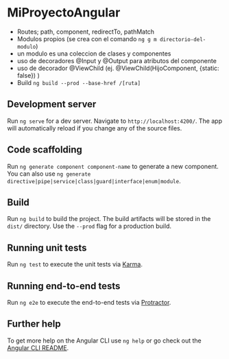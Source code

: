 # MiProyectoAngular

- Routes; path, component, redirectTo, pathMatch
- Modulos propios (se crea con el comando `ng g m directorio-del-modulo`)
- un modulo es una coleccion de clases y componentes
- uso de decoradores @Input y @Output para atributos del componente
- uso de decorador @ViewChild (ej. @ViewChild(HijoComponent, {static: false}) )
- Build `ng build --prod --base-href /[ruta]`

## Development server

Run `ng serve` for a dev server. Navigate to `http://localhost:4200/`. The app will automatically reload if you change any of the source files.

## Code scaffolding

Run `ng generate component component-name` to generate a new component. You can also use `ng generate directive|pipe|service|class|guard|interface|enum|module`.

## Build

Run `ng build` to build the project. The build artifacts will be stored in the `dist/` directory. Use the `--prod` flag for a production build.

## Running unit tests

Run `ng test` to execute the unit tests via [Karma](https://karma-runner.github.io).

## Running end-to-end tests

Run `ng e2e` to execute the end-to-end tests via [Protractor](http://www.protractortest.org/).

## Further help

To get more help on the Angular CLI use `ng help` or go check out the [Angular CLI README](https://github.com/angular/angular-cli/blob/master/README.md).
